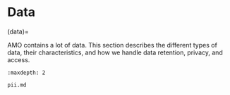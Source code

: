 # Data

(data)=

AMO contains a lot of data. This section describes the different types of data,
their characteristics, and how we handle data retention, privacy, and access.

```{toctree}
:maxdepth: 2

pii.md
